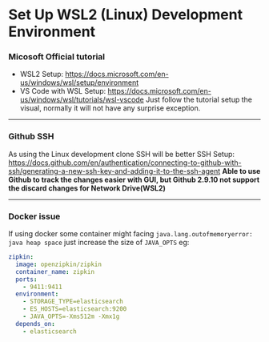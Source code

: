 # Set Up WSL2 (Linux) Development Environment 

### Micosoft Official tutorial 
- WSL2 Setup: https://docs.microsoft.com/en-us/windows/wsl/setup/environment
- VS Code with WSL Setup: https://docs.microsoft.com/en-us/windows/wsl/tutorials/wsl-vscode 
Just follow the tutorial setup the visual, normally it will not have any surprise exception.

---

### Github SSH
As using the Linux development clone SSH will be better
SSH Setup: https://docs.github.com/en/authentication/connecting-to-github-with-ssh/generating-a-new-ssh-key-and-adding-it-to-the-ssh-agent
**Able to use Github to track the changes easier with GUI, but Github 2.9.10 not support the discard changes for Network Drive(WSL2)**

---

### Docker issue
If using docker some container might facing `java.lang.outofmemoryerror: java heap space` just increase the size of `JAVA_OPTS` 
eg:
```yml
zipkin:
  image: openzipkin/zipkin
  container_name: zipkin
  ports:
    - 9411:9411
  environment:
    - STORAGE_TYPE=elasticsearch
    - ES_HOSTS=elasticsearch:9200
    - JAVA_OPTS=-Xms512m -Xmx1g
  depends_on:
    - elasticsearch
```

